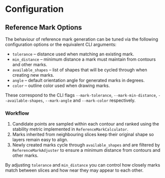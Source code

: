 # Configuration

## Reference Mark Options

The behaviour of reference mark generation can be tuned via the following
configuration options or the equivalent CLI arguments:

- `tolerance` – distance used when matching an existing mark.
- `min_distance` – minimum distance a mark must maintain from contours and other marks.
- `available_shapes` – list of shapes that will be cycled through when creating new marks.
- `angle` – default orientation angle for generated marks in degrees.
- `color` – outline color used when drawing marks.

These correspond to the CLI flags `--mark-tolerance`, `--mark-min-distance`,
`--available-shapes`, `--mark-angle` and `--mark-color` respectively.

### Workflow

1. Candidate points are sampled within each contour and ranked using the
   stability metric implemented in ``ReferenceMarkCalculator``.
2. Marks inherited from neighbouring slices keep their original shape so layers
   remain easy to align.
3. Newly created marks cycle through ``available_shapes`` and are filtered by
   ``ReferenceMarkAdjuster`` to ensure a minimum distance from contours and other
   marks.

By adjusting ``tolerance`` and ``min_distance`` you can control how closely marks
match between slices and how near they may appear to each other.
